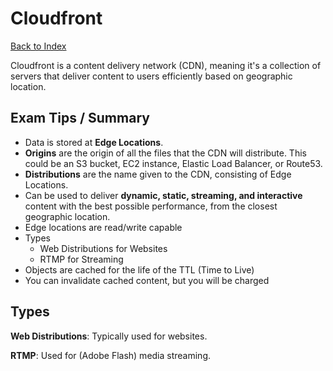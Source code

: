 # Cloudfront

[Back to Index](../../README.md)

Cloudfront is a content delivery network (CDN), meaning it's a collection of servers that deliver content to users efficiently based on geographic location.

## Exam Tips / Summary

- Data is stored at **Edge Locations**.
- **Origins** are the origin of all the files that the CDN will distribute. This could be an S3 bucket, EC2 instance, Elastic Load Balancer, or Route53.
- **Distributions** are the name given to the CDN, consisting of Edge Locations.
- Can be used to deliver **dynamic, static, streaming, and interactive** content with the best possible performance, from the closest geographic location.
- Edge locations are read/write capable
- Types 
    - Web Distributions for Websites
    - RTMP for Streaming
- Objects are cached for the life of the TTL (Time to Live)
- You can invalidate cached content, but you will be charged

## Types

**Web Distributions**: Typically used for websites.

**RTMP**: Used for (Adobe Flash) media streaming.